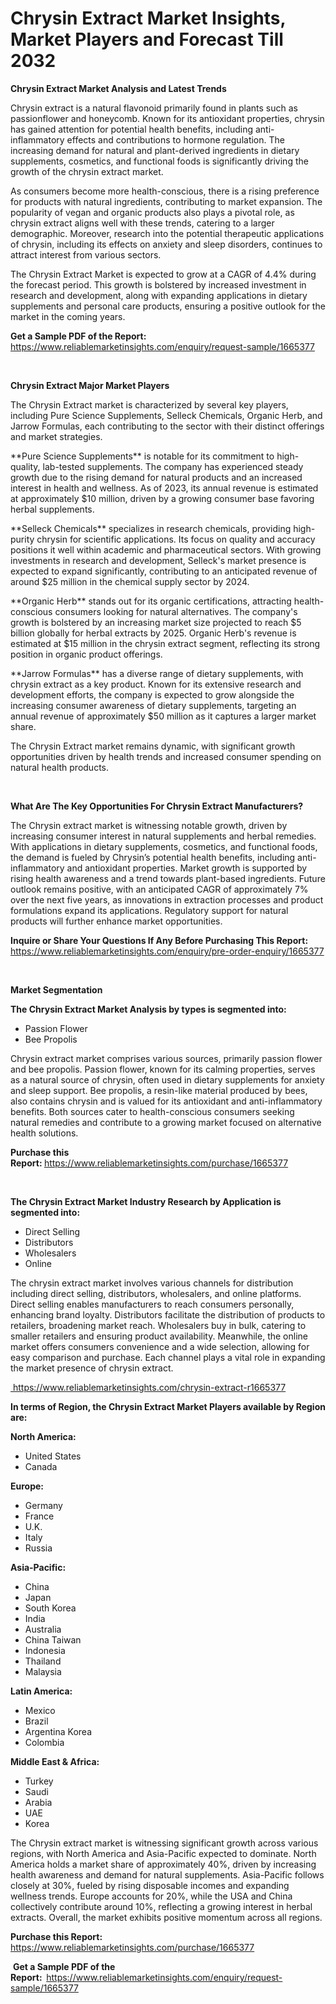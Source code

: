 <p><h1>Chrysin Extract Market Insights, Market Players and Forecast Till 2032</h1></p><p><strong>Chrysin Extract Market Analysis and Latest Trends</strong></p>
<p><p>Chrysin extract is a natural flavonoid primarily found in plants such as passionflower and honeycomb. Known for its antioxidant properties, chrysin has gained attention for potential health benefits, including anti-inflammatory effects and contributions to hormone regulation. The increasing demand for natural and plant-derived ingredients in dietary supplements, cosmetics, and functional foods is significantly driving the growth of the chrysin extract market.</p><p>As consumers become more health-conscious, there is a rising preference for products with natural ingredients, contributing to market expansion. The popularity of vegan and organic products also plays a pivotal role, as chrysin extract aligns well with these trends, catering to a larger demographic. Moreover, research into the potential therapeutic applications of chrysin, including its effects on anxiety and sleep disorders, continues to attract interest from various sectors.</p><p>The Chrysin Extract Market is expected to grow at a CAGR of 4.4% during the forecast period. This growth is bolstered by increased investment in research and development, along with expanding applications in dietary supplements and personal care products, ensuring a positive outlook for the market in the coming years.</p></p>
<p><strong>Get a Sample PDF of the Report:&nbsp;</strong> <a href="https://www.reliablemarketinsights.com/enquiry/request-sample/1665377?utm_campaign=3020&utm_medium=2&utm_source=Github&utm_content=ia&utm_term=19042025&utm_id=chrysin-extract">https://www.reliablemarketinsights.com/enquiry/request-sample/1665377</a></p>
<p>&nbsp;</p>
<p><strong>Chrysin Extract Major Market Players</strong></p>
<p><p>The Chrysin Extract market is characterized by several key players, including Pure Science Supplements, Selleck Chemicals, Organic Herb, and Jarrow Formulas, each contributing to the sector with their distinct offerings and market strategies.</p><p>**Pure Science Supplements** is notable for its commitment to high-quality, lab-tested supplements. The company has experienced steady growth due to the rising demand for natural products and an increased interest in health and wellness. As of 2023, its annual revenue is estimated at approximately $10 million, driven by a growing consumer base favoring herbal supplements.</p><p>**Selleck Chemicals** specializes in research chemicals, providing high-purity chrysin for scientific applications. Its focus on quality and accuracy positions it well within academic and pharmaceutical sectors. With growing investments in research and development, Selleck's market presence is expected to expand significantly, contributing to an anticipated revenue of around $25 million in the chemical supply sector by 2024.</p><p>**Organic Herb** stands out for its organic certifications, attracting health-conscious consumers looking for natural alternatives. The company's growth is bolstered by an increasing market size projected to reach $5 billion globally for herbal extracts by 2025. Organic Herb's revenue is estimated at $15 million in the chrysin extract segment, reflecting its strong position in organic product offerings.</p><p>**Jarrow Formulas** has a diverse range of dietary supplements, with chrysin extract as a key product. Known for its extensive research and development efforts, the company is expected to grow alongside the increasing consumer awareness of dietary supplements, targeting an annual revenue of approximately $50 million as it captures a larger market share.</p><p>The Chrysin Extract market remains dynamic, with significant growth opportunities driven by health trends and increased consumer spending on natural health products.</p></p>
<p>&nbsp;</p>
<p><strong>What Are The Key Opportunities For Chrysin Extract Manufacturers?</strong></p>
<p><p>The Chrysin extract market is witnessing notable growth, driven by increasing consumer interest in natural supplements and herbal remedies. With applications in dietary supplements, cosmetics, and functional foods, the demand is fueled by Chrysin’s potential health benefits, including anti-inflammatory and antioxidant properties. Market growth is supported by rising health awareness and a trend towards plant-based ingredients. Future outlook remains positive, with an anticipated CAGR of approximately 7% over the next five years, as innovations in extraction processes and product formulations expand its applications. Regulatory support for natural products will further enhance market opportunities.</p></p>
<p><strong>Inquire or Share Your Questions If Any Before Purchasing This Report:</strong> <a href="https://www.reliablemarketinsights.com/enquiry/pre-order-enquiry/1665377?utm_campaign=3020&utm_medium=2&utm_source=Github&utm_content=ia&utm_term=19042025&utm_id=chrysin-extract">https://www.reliablemarketinsights.com/enquiry/pre-order-enquiry/1665377</a></p>
<p>&nbsp;</p>
<p><strong>Market Segmentation</strong></p>
<p><strong>The Chrysin Extract Market Analysis by types is segmented into:</strong></p>
<p><ul><li>Passion Flower</li><li>Bee Propolis</li></ul></p>
<p><p>Chrysin extract market comprises various sources, primarily passion flower and bee propolis. Passion flower, known for its calming properties, serves as a natural source of chrysin, often used in dietary supplements for anxiety and sleep support. Bee propolis, a resin-like material produced by bees, also contains chrysin and is valued for its antioxidant and anti-inflammatory benefits. Both sources cater to health-conscious consumers seeking natural remedies and contribute to a growing market focused on alternative health solutions.</p></p>
<p><strong>Purchase this Report:&nbsp;</strong><a href="https://www.reliablemarketinsights.com/purchase/1665377?utm_campaign=3020&utm_medium=2&utm_source=Github&utm_content=ia&utm_term=19042025&utm_id=chrysin-extract">https://www.reliablemarketinsights.com/purchase/1665377</a></p>
<p>&nbsp;</p>
<p><strong>The Chrysin Extract Market Industry Research by Application is segmented into:</strong></p>
<p><ul><li>Direct Selling</li><li>Distributors</li><li>Wholesalers</li><li>Online</li></ul></p>
<p><p>The chrysin extract market involves various channels for distribution including direct selling, distributors, wholesalers, and online platforms. Direct selling enables manufacturers to reach consumers personally, enhancing brand loyalty. Distributors facilitate the distribution of products to retailers, broadening market reach. Wholesalers buy in bulk, catering to smaller retailers and ensuring product availability. Meanwhile, the online market offers consumers convenience and a wide selection, allowing for easy comparison and purchase. Each channel plays a vital role in expanding the market presence of chrysin extract.</p></p>
<p><a href="https://www.reliablemarketinsights.com/chrysin-extract-r1665377?utm_campaign=3020&utm_medium=2&utm_source=Github&utm_content=ia&utm_term=19042025&utm_id=chrysin-extract">&nbsp;https://www.reliablemarketinsights.com/chrysin-extract-r1665377</a></p>
<p><strong>In terms of Region, the Chrysin Extract Market Players available by Region are:</strong></p>
<p>
    <p> <strong> North America: </strong>
        <ul>
            <li>United States</li>
            <li>Canada</li>
        </ul>
        </p> 
    <p> <strong> Europe: </strong>
        <ul>
            <li>Germany</li>
            <li>France</li>
            <li>U.K.</li>
            <li>Italy</li>
            <li>Russia</li>
        </ul>
        </p> 
    <p> <strong> Asia-Pacific: </strong>
        <ul>
            <li>China</li>
            <li>Japan</li>
            <li>South Korea</li>
            <li>India</li>
            <li>Australia</li>
            <li>China Taiwan</li>
            <li>Indonesia</li>
            <li>Thailand</li>
            <li>Malaysia</li>
        </ul>
        </p> 
    <p> <strong> Latin America: </strong>
        <ul>
            <li>Mexico</li>
            <li>Brazil</li>
            <li>Argentina Korea</li>
            <li>Colombia</li>
        </ul>
        </p> 
    <p> <strong> Middle East & Africa: </strong>
        <ul>
            <li>Turkey</li>
            <li>Saudi</li>
            <li>Arabia</li>
            <li>UAE</li>
            <li>Korea</li>
        </ul>
    </p>
    </p>
<p><p>The Chrysin extract market is witnessing significant growth across various regions, with North America and Asia-Pacific expected to dominate. North America holds a market share of approximately 40%, driven by increasing health awareness and demand for natural supplements. Asia-Pacific follows closely at 30%, fueled by rising disposable incomes and expanding wellness trends. Europe accounts for 20%, while the USA and China collectively contribute around 10%, reflecting a growing interest in herbal extracts. Overall, the market exhibits positive momentum across all regions.</p></p>
<p><strong>Purchase this Report: </strong><a href="https://www.reliablemarketinsights.com/purchase/1665377?utm_campaign=3020&utm_medium=2&utm_source=Github&utm_content=ia&utm_term=19042025&utm_id=chrysin-extract">https://www.reliablemarketinsights.com/purchase/1665377</a></p>
<p>&nbsp;<strong>Get a Sample PDF of the Report:&nbsp;&nbsp;</strong><a href="https://www.reliablemarketinsights.com/enquiry/request-sample/1665377?utm_campaign=3020&utm_medium=2&utm_source=Github&utm_content=ia&utm_term=19042025&utm_id=chrysin-extract">https://www.reliablemarketinsights.com/enquiry/request-sample/1665377</a></p>
<p><strong></strong></p>
<p><p></p><p></p><p></p></p>
